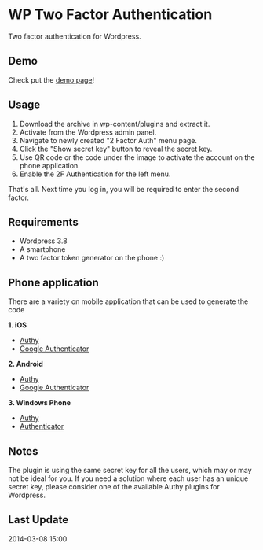 WP Two Factor Authentication
===========================

Two factor authentication for Wordpress.

Demo
----
Check put the [demo page](http://2fwp.unserialized.dk)!


Usage
-----

1. Download the archive in wp-content/plugins and extract it.
2. Activate from the Wordpress admin panel.
3. Navigate to newly created "2 Factor Auth" menu page.
4. Click the "Show secret key" button to reveal the secret key.
5. Use QR code or the code under the image to activate the account on the phone application. 
6. Enable the 2F Authentication for the left menu.

That's all. Next time you log in, you will be required to enter the second factor.

Requirements
-----------
* Wordpress 3.8
* A smartphone
* A two factor token generator on the phone :)

Phone application
-------------

There are a variety on mobile application that can be used to generate the code

__1. iOS__
* [Authy](https://itunes.apple.com/en/app/authy/id494168017?mt=8)
* [Google Authenticator](https://itunes.apple.com/en/app/google-authenticator/id388497605?mt=8)

__2. Android__
* [Authy](https://play.google.com/store/apps/details?id=com.authy.authy)
* [Google Authenticator](https://play.google.com/store/apps/details?id=com.google.android.apps.authenticator2)

__3. Windows Phone__
* [Authy](http://memecrunch.com/meme/142WS/windows-phone/image.png)
* [Authenticator](http://www.windowsphone.com/en-us/store/app/authenticator/021dd79f-0598-e011-986b-78e7d1fa76f8)

Notes
-----
The plugin is using the same secret key for all the users, which may or may not be ideal for you. If you need a solution where each user has an unique secret key, please consider one of the available Authy plugins for Wordpress.

Last Update
----
2014-03-08 15:00  
